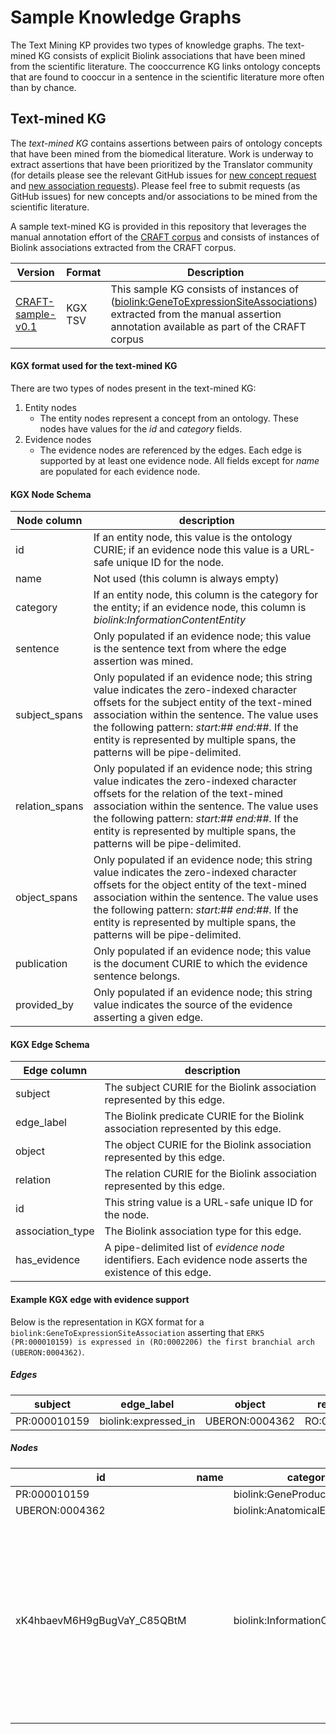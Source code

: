 # Sample Knowledge Graphs
The Text Mining KP provides two types of knowledge graphs. The text-mined KG consists of explicit Biolink associations that have been mined from the scientific literature. The cooccurrence KG links ontology concepts that are found to cooccur in a sentence in the scientific literature more often than by chance.

## Text-mined KG
The *text-mined KG* contains assertions between pairs of ontology concepts that have been mined from the biomedical literature. Work is underway to extract assertions that have been prioritized by the Translator community (for details please see the relevant GitHub issues for [new concept request](https://github.com/NCATSTranslator/Text-Mining-Provider-Roadmap/issues?q=is%3Aissue+is%3Aopen+label%3A%22new+concept+type+request%22) and [new association requests](https://github.com/NCATSTranslator/Text-Mining-Provider-Roadmap/issues?q=is%3Aissue+is%3Aopen+label%3A%22new+association+request%22)). Please feel free to submit requests (as GitHub issues) for new concepts and/or associations to be mined from the scientific literature.

A sample text-mined KG is provided in this repository that leverages the manual annotation effort of the [CRAFT corpus](https://github.com/UCDenver-ccp/craft) and consists of instances of Biolink associations extracted from the CRAFT corpus. 

| Version | Format | Description |
| ------- | ------ | ----------- |
| [CRAFT-sample-v0.1](https://github.com/NCATSTranslator/Text-Mining-Provider-Roadmap/tree/add-sample-text-mined-kg-in-kgx-format/sample-kg/text-mined/kgx/v0.1) | KGX TSV | This sample KG consists of instances of ([biolink:GeneToExpressionSiteAssociations](https://biolink.github.io/biolink-model/docs/GeneToExpressionSiteAssociation.html)) extracted from the manual assertion annotation available as part of the CRAFT corpus |

#### KGX format used for the text-mined KG
There are two types of nodes present in the text-mined KG:
1. Entity nodes
   * The entity nodes represent a concept from an ontology. These nodes have values for the *id* and *category* fields.
2. Evidence nodes
   * The evidence nodes are referenced by the edges. Each edge is supported by at least one evidence node. All fields except for *name* are populated for each evidence node.

#### KGX Node Schema

   | Node column | description |
   | ---------- | ----------- |
   | id | If an entity node, this value is the ontology CURIE; if an evidence node this value is a URL-safe unique ID for the node. |
   | name | Not used (this column is always empty) |
   | category | If an entity node, this column is the category for the entity; if an evidence node, this column is *biolink:InformationContentEntity* |
   | sentence | Only populated if an evidence node; this value is the sentence text from where the edge assertion was mined. |
   | subject_spans | Only populated if an evidence node; this string value indicates the zero-indexed character offsets for the subject entity of the text-mined association within the sentence. The value uses the following pattern: *start:## end:##*. If the entity is represented by multiple spans, the patterns will be pipe-delimited. |
   | relation_spans | Only populated if an evidence node; this string value indicates the zero-indexed character offsets for the relation of the text-mined association within the sentence. The value uses the following pattern: *start:## end:##*. If the entity is represented by multiple spans, the patterns will be pipe-delimited. |
   | object_spans | Only populated if an evidence node; this string value indicates the zero-indexed character offsets for the object entity of the text-mined association within the sentence. The value uses the following pattern: *start:## end:##*. If the entity is represented by multiple spans, the patterns will be pipe-delimited. |
   | publication | Only populated if an evidence node; this value is the document CURIE to which the evidence sentence belongs.
   | provided_by | Only populated if an evidence node; this string value indicates the source of the evidence asserting a given edge. |


   #### KGX Edge Schema
   | Edge column | description |
   | ---------- | ----------- |
   | subject | The subject CURIE for the Biolink association represented by this edge. |
   | edge_label | The Biolink predicate CURIE for the Biolink association represented by this edge. |
   | object | The object CURIE for the Biolink association represented by this edge. |
   | relation | The relation CURIE for the Biolink association represented by this edge. |
   | id | This string value is a URL-safe unique ID for the node. |
   | association_type | The Biolink association type for this edge. |
   | has_evidence | A pipe-delimited list of *evidence node* identifiers. Each evidence node asserts the existence of this edge. |


#### Example KGX edge with evidence support

Below is the representation in KGX format for a `biolink:GeneToExpressionSiteAssociation` asserting that `ERK5 (PR:000010159) is expressed in (RO:0002206) the first branchial arch (UBERON:0004362)`.

##### Edges
   | subject | edge_label | object | relation | id | association_type | has_evidence |
   | ------- | ---------- |------- |--------- |--- |----------------- |------------- |
   | PR:000010159 | biolink:expressed_in | UBERON:0004362 | RO:0002206 | 9Hy20FTWHEGsy5nIuUaHuHLhNk4 | biolink:GeneToExpressionSiteAssociation | xK4hbaevM6H9gBugVaY_C85QBtM |

##### Nodes
   | id | name | category | publication | sentence | subject_spans | relation_spans | object_spans | provided_by | 
   | -- | ---- | -------- | ----------- | -------- | ------------- | -------------- | ------------ | ----------- |
   | PR:000010159 |  | biolink:GeneProduct | | | | |
   | UBERON:0004362 |  | biolink:AnatomicalEntity | | | | |
   | xK4hbaevM6H9gBugVaY_C85QBtM | | biolink:InformationContentEntity | PMCID:PMC324396 | At E9.5 ERK5 expression was seen in the first and second branchial arch, cephalic region, somites and lateral ridge along the body wall. | start: 8, end: 12 | start: 13, end: 23 | start: 40, end: 45\|start: 57, end: 71 | CRAFT |

